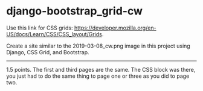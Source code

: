# django-bootstrap_grid-cw

Use this link for CSS grids: https://developer.mozilla.org/en-US/docs/Learn/CSS/CSS_layout/Grids.

Create a site similar to the 2019-03-08_cw.png image in this project using Django, CSS Grid, and Bootstrap.
<hr>
1.5 points. The first and third pages are the same. The CSS block was there, you just had to do the same thing to page one or three as you did to page two.
